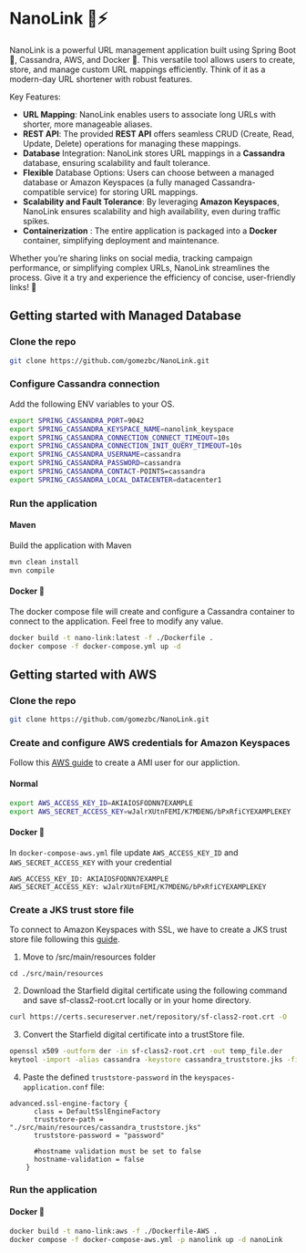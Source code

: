 # NanoLink 🔗⚡
NanoLink is a powerful URL management application built using Spring Boot 🍃, Cassandra, AWS, and Docker 🐳. This versatile tool allows users to create, store, and manage custom URL mappings efficiently. Think of it as a modern-day URL shortener with robust features.

Key Features:

- **URL Mapping**: NanoLink enables users to associate long URLs with shorter, more manageable aliases.
- **REST API**: The provided **REST API** offers seamless CRUD (Create, Read, Update, Delete) operations for managing these mappings.
- **Database** Integration: NanoLink stores URL mappings in a **Cassandra** database, ensuring scalability and fault tolerance.
- **Flexible** Database Options: Users can choose between a managed database or Amazon Keyspaces (a fully managed Cassandra-compatible service) for storing URL mappings.
- **Scalability and Fault Tolerance**: By leveraging **Amazon Keyspaces**, NanoLink ensures scalability and high availability, even during traffic spikes.
- **Containerization** : The entire application is packaged into a **Docker** container, simplifying deployment and maintenance.

Whether you’re sharing links on social media, tracking campaign performance, or simplifying complex URLs, NanoLink streamlines the process. Give it a try and experience the efficiency of concise, user-friendly links! 🚀

## Getting started with Managed Database
### Clone the repo
```bash
git clone https://github.com/gomezbc/NanoLink.git
```
### Configure Cassandra connection
Add the following ENV variables to your OS.
```bash
export SPRING_CASSANDRA_PORT=9042
export SPRING_CASSANDRA_KEYSPACE_NAME=nanolink_keyspace
export SPRING_CASSANDRA_CONNECTION_CONNECT_TIMEOUT=10s
export SPRING_CASSANDRA_CONNECTION_INIT_QUERY_TIMEOUT=10s
export SPRING_CASSANDRA_USERNAME=cassandra
export SPRING_CASSANDRA_PASSWORD=cassandra
export SPRING_CASSANDRA_CONTACT-POINTS=cassandra
export SPRING_CASSANDRA_LOCAL_DATACENTER=datacenter1
```

### Run the application
#### Maven
Build the application with Maven
```bash
mvn clean install
mvn compile
```

#### Docker 🐳
The docker compose file will create and configure a Cassandra container to connect to the application. Feel free to modify any value.
```bash
docker build -t nano-link:latest -f ./Dockerfile .
docker compose -f docker-compose.yml up -d
```

## Getting started with AWS
### Clone the repo
```bash
git clone https://github.com/gomezbc/NanoLink.git
```

### Create and configure AWS credentials for Amazon Keyspaces
Follow this [AWS guide](https://docs.aws.amazon.com/keyspaces/latest/devguide/access.credentials.html) to create a AMI user for our appliction.
#### Normal
```bash
export AWS_ACCESS_KEY_ID=AKIAIOSFODNN7EXAMPLE
export AWS_SECRET_ACCESS_KEY=wJalrXUtnFEMI/K7MDENG/bPxRfiCYEXAMPLEKEY
```

#### Docker 🐳
In `docker-compose-aws.yml` file update `AWS_ACCESS_KEY_ID` and `AWS_SECRET_ACCESS_KEY` with your credential
```docker
AWS_ACCESS_KEY_ID: AKIAIOSFODNN7EXAMPLE
AWS_SECRET_ACCESS_KEY: wJalrXUtnFEMI/K7MDENG/bPxRfiCYEXAMPLEKEY
```

### Create a JKS trust store file
To connect to Amazon Keyspaces with SSL, we have to create a JKS trust store file following this [guide](https://docs.aws.amazon.com/keyspaces/latest/devguide/dsbulk-upload-prequs.html).

1) Move to /src/main/resources folder
```
cd ./src/main/resources
```

2) Download the Starfield digital certificate using the following command and save sf-class2-root.crt locally or in your home directory.
```bash
curl https://certs.secureserver.net/repository/sf-class2-root.crt -O
```

3) Convert the Starfield digital certificate into a trustStore file.
```bash
openssl x509 -outform der -in sf-class2-root.crt -out temp_file.der
keytool -import -alias cassandra -keystore cassandra_truststore.jks -file temp_file.der
```

4) Paste the defined `truststore-password` in the `keyspaces-application.conf` file:
```
advanced.ssl-engine-factory {
      class = DefaultSslEngineFactory
      truststore-path = "./src/main/resources/cassandra_truststore.jks"
      truststore-password = "password"

      #hostname validation must be set to false
      hostname-validation = false
    }
```

### Run the application
#### Docker 🐳
```bash
docker build -t nano-link:aws -f ./Dockerfile-AWS .
docker compose -f docker-compose-aws.yml -p nanolink up -d nanoLink
```
